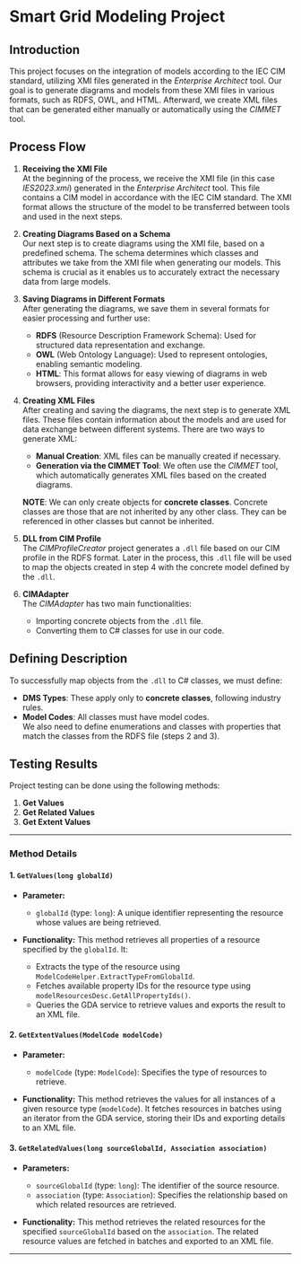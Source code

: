 # Smart Grid Modeling Project

## Introduction

This project focuses on the integration of models according to the IEC CIM standard, utilizing XMI files generated in the _Enterprise Architect_ tool. Our goal is to generate diagrams and models from these XMI files in various formats, such as RDFS, OWL, and HTML. Afterward, we create XML files that can be generated either manually or automatically using the _CIMMET_ tool.

## Process Flow

1. **Receiving the XMI File**  
   At the beginning of the process, we receive the XMI file (in this case _IES2023.xmi_) generated in the _Enterprise Architect_ tool. This file contains a CIM model in accordance with the IEC CIM standard. The XMI format allows the structure of the model to be transferred between tools and used in the next steps.

2. **Creating Diagrams Based on a Schema**  
   Our next step is to create diagrams using the XMI file, based on a predefined schema. The schema determines which classes and attributes we take from the XMI file when generating our models. This schema is crucial as it enables us to accurately extract the necessary data from large models.

3. **Saving Diagrams in Different Formats**  
   After generating the diagrams, we save them in several formats for easier processing and further use:

   - **RDFS** (Resource Description Framework Schema): Used for structured data representation and exchange.
   - **OWL** (Web Ontology Language): Used to represent ontologies, enabling semantic modeling.
   - **HTML**: This format allows for easy viewing of diagrams in web browsers, providing interactivity and a better user experience.

4. **Creating XML Files**  
   After creating and saving the diagrams, the next step is to generate XML files. These files contain information about the models and are used for data exchange between different systems. There are two ways to generate XML:

   - **Manual Creation**: XML files can be manually created if necessary.
   - **Generation via the CIMMET Tool**: We often use the _CIMMET_ tool, which automatically generates XML files based on the created diagrams.

   **NOTE**: We can only create objects for **concrete classes**. Concrete classes are those that are not inherited by any other class. They can be referenced in other classes but cannot be inherited.

5. **DLL from CIM Profile**  
   The _CIMProfileCreator_ project generates a `.dll` file based on our CIM profile in the RDFS format. Later in the process, this `.dll` file will be used to map the objects created in step 4 with the concrete model defined by the `.dll`.

6. **CIMAdapter**  
   The _CIMAdapter_ has two main functionalities:
   - Importing concrete objects from the `.dll` file.
   - Converting them to C# classes for use in our code.

## Defining Description

To successfully map objects from the `.dll` to C# classes, we must define:

- **DMS Types**: These apply only to **concrete classes**, following industry rules.
- **Model Codes**: All classes must have model codes.  
  We also need to define enumerations and classes with properties that match the classes from the RDFS file (steps 2 and 3).

## Testing Results

Project testing can be done using the following methods:

1. **Get Values**
2. **Get Related Values**
3. **Get Extent Values**

---

### Method Details

#### 1. `GetValues(long globalId)`

- **Parameter:**

  - `globalId` (type: `long`): A unique identifier representing the resource whose values are being retrieved.

- **Functionality:**
  This method retrieves all properties of a resource specified by the `globalId`. It:
  - Extracts the type of the resource using `ModelCodeHelper.ExtractTypeFromGlobalId`.
  - Fetches available property IDs for the resource type using `modelResourcesDesc.GetAllPropertyIds()`.
  - Queries the GDA service to retrieve values and exports the result to an XML file.

#### 2. `GetExtentValues(ModelCode modelCode)`

- **Parameter:**

  - `modelCode` (type: `ModelCode`): Specifies the type of resources to retrieve.

- **Functionality:**
  This method retrieves the values for all instances of a given resource type (`modelCode`). It fetches resources in batches using an iterator from the GDA service, storing their IDs and exporting details to an XML file.

#### 3. `GetRelatedValues(long sourceGlobalId, Association association)`

- **Parameters:**

  - `sourceGlobalId` (type: `long`): The identifier of the source resource.
  - `association` (type: `Association`): Specifies the relationship based on which related resources are retrieved.

- **Functionality:**
  This method retrieves the related resources for the specified `sourceGlobalId` based on the `association`. The related resource values are fetched in batches and exported to an XML file.

---
